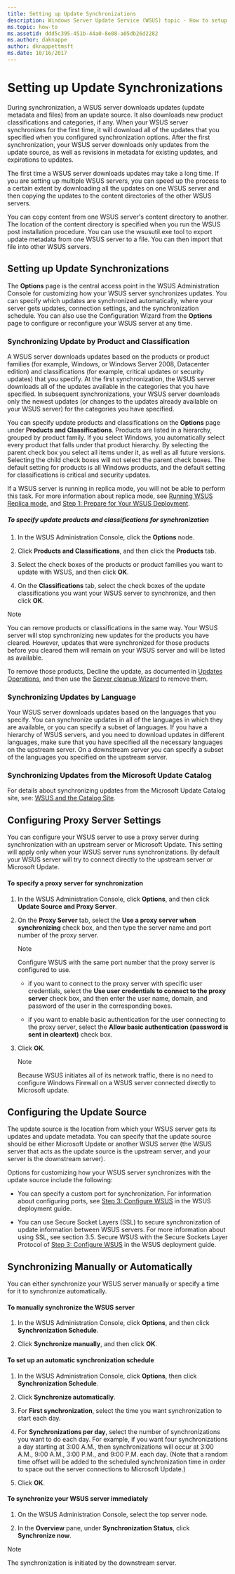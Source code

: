 ```yaml
---
title: Setting up Update Synchronizations
description: Windows Server Update Service (WSUS) topic - How to setup and configure Update Synchronizations
ms.topic: how-to
ms.assetid: ddd5c395-451b-44a0-8e08-a05db26d2282
ms.author: daknappe
author: dknappettmsft
ms.date: 10/16/2017
---
```


# Setting up Update Synchronizations



During synchronization, a WSUS server downloads updates (update metadata and files) from an update source. It also downloads new product classifications and categories, if any. When your WSUS server synchronizes for the first time, it will download all of the updates that you specified when you configured synchronization options. After the first synchronization, your WSUS server downloads only updates from the update source, as well as revisions in metadata for existing updates, and expirations to updates.

The first time a WSUS server downloads updates may take a long time. If you are setting up multiple WSUS servers, you can speed up the process to a certain extent by downloading all the updates on one WSUS server and then copying the updates to the content directories of the other WSUS servers.

You can copy content from one WSUS server's content directory to another. The location of the content directory is specified when you run the WSUS post installation procedure. You can use the wsusutil.exe tool to export update metadata from one WSUS server to a file. You can then import that file into other WSUS servers.

## Setting up Update Synchronizations

The **Options** page is the central access point in the WSUS Administration Console for customizing how your WSUS server synchronizes updates. You can specify which updates are synchronized automatically, where your server gets updates, connection settings, and the synchronization schedule. You can also use the Configuration Wizard from the **Options** page to configure or reconfigure your WSUS server at any time.

### Synchronizing Update by Product and Classification

A WSUS server downloads updates based on the products or product families (for example, Windows, or Windows Server 2008, Datacenter edition) and classifications (for example, critical updates or security updates) that you specify. At the first synchronization, the WSUS server downloads all of the updates available in the categories that you have specified. In subsequent synchronizations, your WSUS server downloads only the newest updates (or changes to the updates already available on your WSUS server) for the categories you have specified.

You can specify update products and classifications on the **Options** page under **Products and Classifications**. Products are listed in a hierarchy, grouped by product family. If you select Windows, you automatically select every product that falls under that product hierarchy. By selecting the parent check box you select all items under it, as well as all future versions. Selecting the child check boxes will not select the parent check boxes. The default setting for products is all Windows products, and the default setting for classifications is critical and security updates.

If a WSUS server is running in replica mode, you will not be able to perform this task. For more information about replica mode, see [Running WSUS Replica mode](running-wsus-replica-mode.md), and [Step 1: Prepare for Your WSUS Deployment](../plan/plan-your-wsus-deployment.md).

##### To specify update products and classifications for synchronization

1.  In the WSUS Administration Console, click the **Options** node.

2.  Click **Products and Classifications**, and then click the **Products** tab.

3.  Select the check boxes of the products or product families you want to update with WSUS, and then click **OK**.

4.  On the **Classifications** tab, select the check boxes of the update classifications you want your WSUS server to synchronize, and then click **OK**.

> [!NOTE]
> You can remove products or classifications in the same way. Your WSUS server will stop synchronizing new updates for the products you have cleared. However, updates that were synchronized for those products before you cleared them will remain on your WSUS server and will be listed as available.
>
> To remove those products, Decline the update, as documented in [Updates Operations](updates-operations.md), and then use the [Server cleanup Wizard](the-server-cleanup-wizard.md) to remove them.

### Synchronizing Updates by Language

Your WSUS server downloads updates based on the languages that you specify. You can synchronize updates in all of the languages in which they are available, or you can specify a subset of languages. If you have a hierarchy of WSUS servers, and you need to download updates in different languages, make sure that you have specified all the necessary languages on the upstream server. On a downstream server you can specify a subset of the languages you specified on the upstream server.

### Synchronizing Updates from the Microsoft Update Catalog

For details about synchronizing updates from the Microsoft Update Catalog site, see: [WSUS and the Catalog Site](wsus-and-the-catalog-site.md).

## Configuring Proxy Server Settings

You can configure your WSUS server to use a proxy server during synchronization with an upstream server or Microsoft Update. This setting will apply only when your WSUS server runs synchronizations. By default your WSUS server will try to connect directly to the upstream server or Microsoft Update.

#### To specify a proxy server for synchronization

1.  In the WSUS Administration Console, click **Options**, and then click **Update Source and Proxy Server**.

2.  On the **Proxy Server** tab, select the **Use a proxy server when synchronizing** check box, and then type the server name and port number of the proxy server.

    > [!NOTE]
    > Configure WSUS with the same port number that the proxy server is configured to use.

    -   if you want to connect to the proxy server with specific user credentials, select the **Use user credentials to connect to the proxy server** check box, and then enter the user name, domain, and password of the user in the corresponding boxes.

    -   if you want to enable basic authentication for the user connecting to the proxy server, select the **Allow basic authentication (password is sent in cleartext)** check box.

3.  Click **OK**.

    > [!NOTE]
    > Because WSUS initiates all of its network traffic, there is no need to configure Windows Firewall on a WSUS server connected directly to Microsoft update.

## Configuring the Update Source

The update source is the location from which your WSUS server gets its updates and update metadata. You can specify that the update source should be either Microsoft Update or another WSUS server (the WSUS server that acts as the update source is the upstream server, and your server is the downstream server).

Options for customizing how your WSUS server synchronizes with the update source include the following:

-   You can specify a custom port for synchronization. For information about configuring ports, see [Step 3: Configure WSUS](../deploy/2-configure-wsus.md) in the WSUS deployment guide.

-   You can use Secure Socket Layers (SSL) to secure synchronization of update information between WSUS servers. For more information about using SSL, see section 3.5. Secure WSUS with the Secure Sockets Layer Protocol of [Step 3: Configure WSUS](../deploy/2-configure-wsus.md) in the WSUS deployment guide.

## Synchronizing Manually or Automatically

You can either synchronize your WSUS server manually or specify a time for it to synchronize automatically.

#### To manually synchronize the WSUS server

1.  In the WSUS Administration Console, click **Options**, and then click **Synchronization Schedule**.

2.  Click **Synchronize manually**, and then click **OK**.

#### To set up an automatic synchronization schedule

1.  In the WSUS Administration Console, click **Options**, then click **Synchronization Schedule**.

2.  Click **Synchronize automatically**.

3.  For **First synchronization**, select the time you want synchronization to start each day.

4.  For **Synchronizations per day**, select the number of synchronizations you want to do each day. For example, if you want four synchronizations a day starting at 3:00 A.M., then synchronizations will occur at 3:00 A.M., 9:00 A.M., 3:00 P.M., and 9:00 P.M. each day. (Note that a  random time offset will be added to the scheduled synchronization time in order to space out the server connections to Microsoft Update.)

5.  Click **OK**.

#### To synchronize your WSUS server immediately

1.  On the WSUS Administration Console, select the top server node.

2.  In the **Overview** pane, under **Synchronization Status**, click **Synchronize now**.

> [!NOTE]
> The synchronization is initiated by the downstream server.
